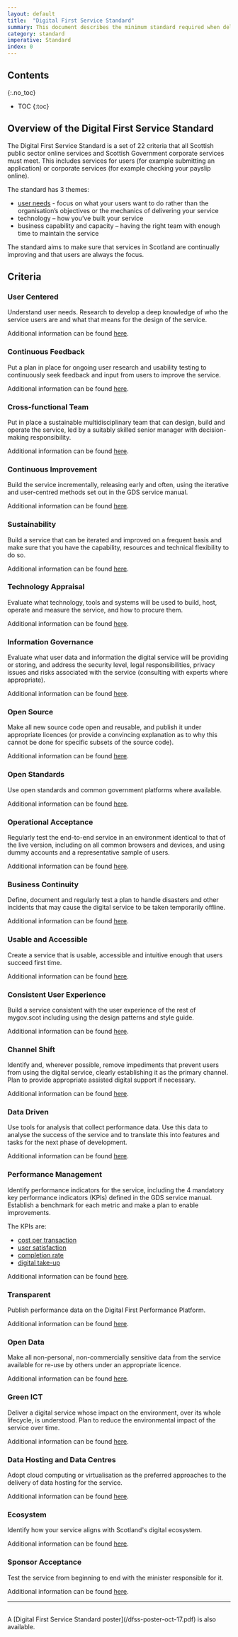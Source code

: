 ```yaml
---
layout: default
title:  "Digital First Service Standard"
summary: This document describes the minimum standard required when delivering a digital public service. The document is based upon GDS' "Digital by Default" standard.
category: standard
imperative: Standard
index: 0
---
```



## Contents
{:.no_toc}

* TOC
{:toc}
<!--TOC max3-->

## Overview of the Digital First Service Standard

The Digital First Service Standard is a set of 22 criteria that all Scottish public sector online services and Scottish Government corporate services must meet. This includes services for users (for example submitting an application) or corporate services (for example checking your payslip online).

The standard has 3 themes:

* [user needs](https://www.gov.uk/service-manual/user-research/start-by-learning-user-needs#identifying-user-needs) - focus on what your users want to do rather than the organisation’s objectives or the mechanics of delivering your service
* technology – how you’ve built your service
* business capability and capacity – having the right team with enough time to maintain the service

The standard aims to make sure that services in Scotland are continually improving and that users are always the focus.

## Criteria

### User Centered

Understand user needs. Research to develop a deep knowledge of who the service users are and what that means for the design of the service.

Additional information can be found [here](/criterion/user-centred).

### Continuous Feedback

Put a plan in place for ongoing user research and usability testing to continuously seek feedback and input from users to improve the service.

Additional information can be found [here](/criterion/continious-feedback).

### Cross-functional Team

Put in place a sustainable multidisciplinary team that can design, build and operate the service, led by a suitably skilled senior manager with decision-making responsibility.

Additional information can be found [here](/criterion/cross-functional-team).

### Continuous Improvement

Build the service incrementally, releasing early and often, using the iterative and user-centred methods set out in the GDS service manual.

Additional information can be found [here](/criterion/continuous-improvement).

### Sustainability

Build a service that can be iterated and improved on a frequent basis and make sure that you have the capability, resources and technical flexibility to do so.

Additional information can be found [here](/criterion/sustainability).

### Technology Appraisal

Evaluate what technology, tools and systems will be used to build, host, operate and measure the service, and how to procure them.

Additional information can be found [here](/criterion/technology-appraisal).

### Information Governance

Evaluate what user data and information the digital service will be providing or storing, and address the security level, legal responsibilities, privacy issues and risks associated with the service (consulting with experts where appropriate).

Additional information can be found [here](/criterion/information-governance).

### Open Source

Make all new source code open and reusable, and publish it under appropriate licences (or provide a convincing explanation as to why this cannot be done for specific subsets of the source code).

Additional information can be found [here](/criterion/open-source).

### Open Standards

Use open standards and common government platforms where available.

Additional information can be found [here](/criterion/open-standards).

### Operational Acceptance

Regularly test the end-to-end service in an environment identical to that of the live version, including on all common browsers and devices, and using dummy accounts and a representative sample of users.

Additional information can be found [here](/criterion/operational-acceptance).

### Business Continuity

Define, document and regularly test a plan to handle disasters and other incidents that may cause the digital service to be taken temporarily offline.

Additional information can be found [here](/criterion/business-continuity).

### Usable and Accessible

Create a service that is usable, accessible and intuitive enough that users succeed first time.

Additional information can be found [here](/criterion/usable-and-accessible).

### Consistent User Experience

Build a service consistent with the user experience of the rest of mygov.scot including using the design patterns and style guide.

Additional information can be found [here](/criterion/consistent-user-experience).

### Channel Shift

Identify and, wherever possible, remove impediments that prevent users from using the digital service, clearly establishing it as the primary channel. Plan to provide appropriate assisted digital support if necessary.

Additional information can be found [here](/criterion/channel-shift).

### Data Driven

Use tools for analysis that collect performance data. Use this data to analyse the success of the service and to translate this into features and tasks for the next phase of development.

Additional information can be found [here](/criterion/data-driven).

### Performance Management

Identify performance indicators for the service, including the 4 mandatory key performance indicators (KPIs) defined in the GDS service manual. Establish a benchmark for each metric and make a plan to enable improvements.

The KPIs are:

- [cost per transaction](https://www.gov.uk/service-manual/measurement/cost-per-transaction.html)
- [user satisfaction](https://www.gov.uk/service-manual/measurement/user-satisfaction.html)
- [completion rate](https://www.gov.uk/service-manual/measurement/completion-rate.html)
- [digital take-up](https://www.gov.uk/service-manual/measurement/digital-takeup.html)

Additional information can be found [here](/criterion/performance).

### Transparent

Publish performance data on the Digital First Performance Platform.

Additional information can be found [here](/criterion/transparent).

### Open Data

Make all non-personal, non-commercially sensitive data from the service available for re-use by others under an appropriate licence.

Additional information can be found [here](/criterion/open-data).

### Green ICT

Deliver a digital service whose impact on the environment, over its whole lifecycle, is understood. Plan to reduce the environmental impact of the service over time.

Additional information can be found [here](/criterion/green-ict).

### Data Hosting and Data Centres

Adopt cloud computing or virtualisation as the preferred approaches to the delivery of data hosting for the service.

Additional information can be found [here](/criterion/data-hosting-and-data-centres).

### Ecosystem

Identify how your service aligns with Scotland's digital ecosystem.

Additional information can be found [here](/criterion/ecosystem).

### Sponsor Acceptance

Test the service from beginning to end with the minister responsible for it.

Additional information can be found [here](/criterion/sponsor-acceptance).

----
<br>
A [Digital First Service Standard poster](/dfss-poster-oct-17.pdf) is also available.
